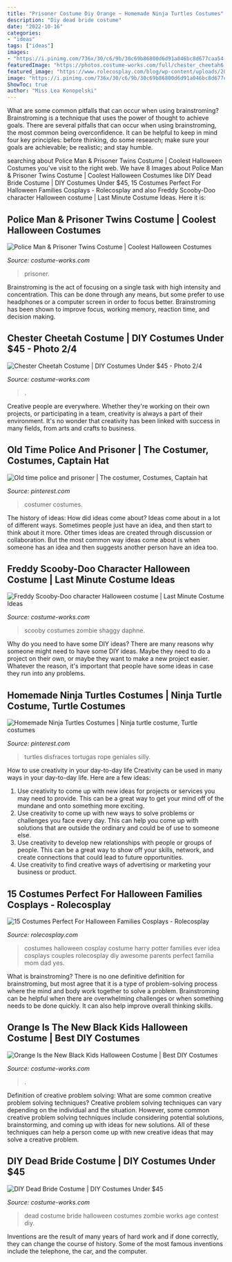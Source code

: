 ```yaml
---
title: "Prisoner Costume Diy Orange ~ Homemade Ninja Turtles Costumes"
description: "Diy dead bride costume"
date: "2022-10-16"
categories:
- "ideas"
tags: ["ideas"]
images:
- "https://i.pinimg.com/736x/30/c6/9b/30c69b86800d6d91a046bc8d677caa54--homemade-pics-halloween-cosplay.jpg"
featuredImage: "https://photos.costume-works.com/full/chester_cheetah6.jpg"
featured_image: "https://www.rolecosplay.com/blog/wp-content/uploads/2015/09/harry-potter-family.jpg"
image: "https://i.pinimg.com/736x/30/c6/9b/30c69b86800d6d91a046bc8d677caa54--homemade-pics-halloween-cosplay.jpg"
ShowToc: true
author: "Miss Lea Konopelski"
---
```



What are some common pitfalls that can occur when using brainstroming?
Brainstroming is a technique that uses the power of thought to achieve goals. There are several pitfalls that can occur when using brainstroming, the most common being overconfidence. It can be helpful to keep in mind four key principles: before thinking, do some research; make sure your goals are achievable; be realistic; and stay humble.

	

		
searching about Police Man &amp; Prisoner Twins Costume | Coolest Halloween Costumes you've visit to the right web. We have 8 Images about Police Man &amp; Prisoner Twins Costume | Coolest Halloween Costumes like DIY Dead Bride Costume | DIY Costumes Under $45, 15 Costumes Perfect For Halloween Families Cosplays - Rolecosplay and also Freddy Scooby-Doo character Halloween costume | Last Minute Costume Ideas. Here it is:
		
    
## Police Man &amp; Prisoner Twins Costume | Coolest Halloween Costumes

<img loading=lazy src="https://photos.costume-works.com/full/police_man_n_prisoner2.jpg" onerror="this.onerror=null;this.src='https://tse1.mm.bing.net/th?id=OIP.ypADiPlyDFdqbQGb2jtm1wHaNK&amp;pid=15.1';" alt="Police Man &amp; Prisoner Twins Costume | Coolest Halloween Costumes">

_Source: costume-works.com_

>prisoner. 

	

Brainstroming is the act of focusing on a single task with high intensity and concentration. This can be done through any means, but some prefer to use headphones or a computer screen in order to focus better. Brainstroming has been shown to improve focus, working memory, reaction time, and decision making.

    
## Chester Cheetah Costume | DIY Costumes Under $45 - Photo 2/4

<img loading=lazy src="https://photos.costume-works.com/full/chester_cheetah6.jpg" onerror="this.onerror=null;this.src='https://tse2.mm.bing.net/th?id=OIP.ziDJph2DnVcLlBJ8dWJsIQHaJ3&amp;pid=15.1';" alt="Chester Cheetah Costume | DIY Costumes Under $45 - Photo 2/4">

_Source: costume-works.com_

>. 

	

Creative people are everywhere. Whether they're working on their own projects, or participating in a team, creativity is always a part of their environment. It's no wonder that creativity has been linked with success in many fields, from arts and crafts to business.

    
## Old Time Police And Prisoner | The Costumer, Costumes, Captain Hat

<img loading=lazy src="https://i.pinimg.com/736x/23/cb/0e/23cb0e950a3ee80e259c77ec54fc3b31--bobby-police.jpg" onerror="this.onerror=null;this.src='https://tse2.mm.bing.net/th?id=OIP.8034AUb6VN_zMuPWn7v5rgHaJ4&amp;pid=15.1';" alt="Old time police and prisoner | The costumer, Costumes, Captain hat">

_Source: pinterest.com_

>costumer costumes. 

	

The history of ideas: How did ideas come about?
Ideas come about in a lot of different ways. Sometimes people just have an idea, and then start to think about it more. Other times ideas are created through discussion or collaboration. But the most common way ideas come about is when someone has an idea and then suggests another person have an idea too.

    
## Freddy Scooby-Doo Character Halloween Costume | Last Minute Costume Ideas

<img loading=lazy src="https://photos.costume-works.com/full/freddy_scooby_doo.jpg" onerror="this.onerror=null;this.src='https://tse1.mm.bing.net/th?id=OIP.btXaP7paTTLkbSxPK9XdkAHaLH&amp;pid=15.1';" alt="Freddy Scooby-Doo character Halloween costume | Last Minute Costume Ideas">

_Source: costume-works.com_

>scooby costumes zombie shaggy daphne. 

	

Why do you need to have some DIY ideas?
There are many reasons why someone might need to have some DIY ideas. Maybe they need to do a project on their own, or maybe they want to make a new project easier. Whatever the reason, it's important that people have some ideas in case they run into any problems.

    
## Homemade Ninja Turtles Costumes | Ninja Turtle Costume, Turtle Costumes

<img loading=lazy src="https://i.pinimg.com/736x/30/c6/9b/30c69b86800d6d91a046bc8d677caa54--homemade-pics-halloween-cosplay.jpg" onerror="this.onerror=null;this.src='https://tse3.mm.bing.net/th?id=OIP.R4R9q4onGhoLnC9dM6NR7AHaJ5&amp;pid=15.1';" alt="Homemade Ninja Turtles Costumes | Ninja turtle costume, Turtle costumes">

_Source: pinterest.com_

>turtles disfraces tortugas rope geniales silly. 

	

How to use creativity in your day-to-day life
Creativity can be used in many ways in your day-to-day life. Here are a few ideas: 
1. Use creativity to come up with new ideas for projects or services you may need to provide. This can be a great way to get your mind off of the mundane and onto something more exciting. 
2. Use creativity to come up with new ways to solve problems or challenges you face every day. This can help you come up with solutions that are outside the ordinary and could be of use to someone else. 
3. Use creativity to develop new relationships with people or groups of people. This can be a great way to show off your skills, network, and create connections that could lead to future opportunities. 
4. Use creativity to find creative ways of advertising or marketing your business or product.

    
## 15 Costumes Perfect For Halloween Families Cosplays - Rolecosplay

<img loading=lazy src="https://www.rolecosplay.com/blog/wp-content/uploads/2015/09/harry-potter-family.jpg" onerror="this.onerror=null;this.src='https://tse4.mm.bing.net/th?id=OIP.Rwnxgolzxw11UjM5CrlbsQHaLJ&amp;pid=15.1';" alt="15 Costumes Perfect For Halloween Families Cosplays - Rolecosplay">

_Source: rolecosplay.com_

>costumes halloween cosplay costume harry potter families ever idea cosplays couples rolecosplay diy awesome parents perfect familia mom dad yes. 

	

What is brainstroming?
There is no one definitive definition for brainstroming, but most agree that it is a type of problem-solving process where the mind and body work together to solve a problem. Brainstroming can be helpful when there are overwhelming challenges or when something needs to be done quickly. It can also help improve overall thinking skills.

    
## Orange Is The New Black Kids Halloween Costume | Best DIY Costumes

<img loading=lazy src="https://photos.costume-works.com/full/orange_is_the_new_black2.jpg" onerror="this.onerror=null;this.src='https://tse1.mm.bing.net/th?id=OIP.0vFH4cftIelfX5FoXZIk2gHaKp&amp;pid=15.1';" alt="Orange Is the New Black Kids Halloween Costume | Best DIY Costumes">

_Source: costume-works.com_

>. 

	

Definition of creative problem solving: What are some common creative problem solving techniques?
Creative problem solving techniques can vary depending on the individual and the situation. However, some common creative problem solving techniques include considering potential solutions, brainstorming, and coming up with ideas for new solutions. All of these techniques can help a person come up with new creative ideas that may solve a creative problem.

    
## DIY Dead Bride Costume | DIY Costumes Under $45

<img loading=lazy src="https://photos.costume-works.com/full/dead_bride12.jpg" onerror="this.onerror=null;this.src='https://tse1.mm.bing.net/th?id=OIP.CegOplah11vF3EIaSSi_rwHaJ3&amp;pid=15.1';" alt="DIY Dead Bride Costume | DIY Costumes Under $45">

_Source: costume-works.com_

>dead costume bride halloween costumes zombie works age contest diy. 

	

Inventions are the result of many years of hard work and if done correctly, they can change the course of history. Some of the most famous inventions include the telephone, the car, and the computer.

